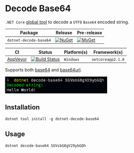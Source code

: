# Decode Base64

`.NET Core` [global tool][dotnet-global-tools] to decode a `UTF8` `Base64` encoded string.

| Package | Release | Pre-release |
| --- | --- | --- |
| `dotnet-decode-base64` | [![NuGet][nuget-tool-badge]][nuget-tool-command] | [![MyGet][myget-tool-badge]][myget-tool-command] |

| CI | Status | Platform(s) | Framework(s) |
| --- | --- | --- | --- |
| [AppVeyor][app-veyor] | [![Build Status][app-veyor-shield]][app-veyor] | `Windows` | `netcoreapp2.1.0` |

Supports both [base64][base64] and [base64url][base64url].

![Sample output](docs/sample-output.png)

## Installation

```posh
dotnet tool install -g dotnet-decode-base64
```

## Usage

```posh
dotnet decode-base64 SGVsbG8gV29ybGQh
```

[nuget-tool-badge]: https://img.shields.io/nuget/v/dotnet-decode-base64.svg?label=NuGet&style=flat-square
[nuget-tool-command]: https://www.nuget.org/packages/dotnet-decode-base64
[myget-tool-badge]: https://img.shields.io/myget/gabrielweyer-pre-release/v/dotnet-decode-base64.svg?label=MyGet&style=flat-square
[myget-tool-command]: https://www.myget.org/feed/gabrielweyer-pre-release/package/nuget/dotnet-decode-base64
[app-veyor]: https://ci.appveyor.com/project/GabrielWeyer/dotnet-decode-base64
[app-veyor-shield]: https://img.shields.io/appveyor/ci/gabrielweyer/dotnet-decode-base64/master.svg?label=appveyor&style=flat-square
[dotnet-global-tools]: https://docs.microsoft.com/en-us/dotnet/core/tools/global-tools
[base64]: https://tools.ietf.org/html/rfc4648#section-4
[base64url]: https://tools.ietf.org/html/rfc4648#section-5
